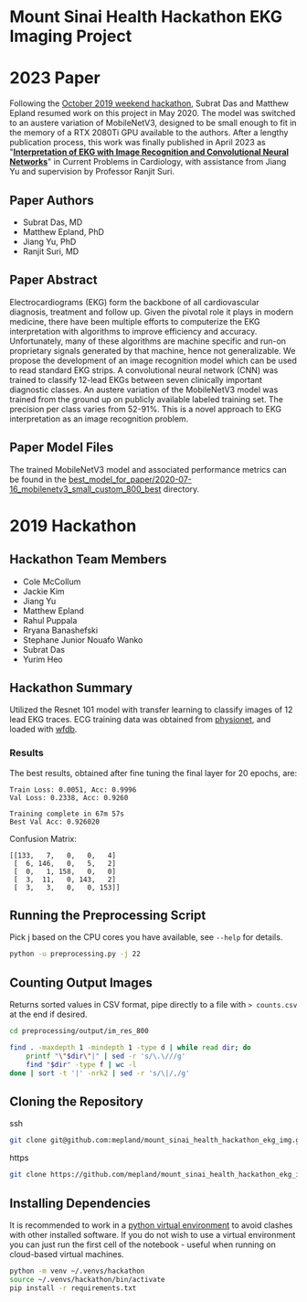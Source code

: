 # Mount Sinai Health Hackathon EKG Imaging Project

# 2023 Paper
Following the [October 2019 weekend hackathon](https://events.mountsinaihealth.org/event/healthhackathon),
Subrat Das and Matthew Epland resumed work on this project in May 2020.
The model was switched to an austere variation of MobileNetV3,
designed to be small enough to fit in the memory of a RTX 2080Ti GPU available to the authors.
After a lengthy publication process,
this work was finally published in April 2023 as
"**[Interpretation of EKG with Image Recognition and Convolutional Neural Networks](https://doi.org/10.1016/j.cpcardiol.2023.101744)**"
in Current Problems in Cardiology,
with assistance from Jiang Yu
and supervision by Professor Ranjit Suri.

## Paper Authors
- Subrat Das, MD
- Matthew Epland, PhD
- Jiang Yu, PhD
- Ranjit Suri, MD

## Paper Abstract
Electrocardiograms (EKG) form the backbone of all cardiovascular diagnosis, treatment and follow up. Given the pivotal role it plays in modern medicine, there have been multiple efforts to computerize the EKG interpretation with algorithms to improve efficiency and accuracy. Unfortunately, many of these algorithms are machine specific and run-on proprietary signals generated by that machine, hence not generalizable. We propose the development of an image recognition model which can be used to read standard EKG strips. A convolutional neural network (CNN) was trained to classify 12-lead EKGs between seven clinically important diagnostic classes. An austere variation of the MobileNetV3 model was trained from the ground up on publicly available labeled training set. The precision per class varies from 52-91%. This is a novel approach to EKG interpretation as an image recognition problem.

## Paper Model Files
The trained MobileNetV3 model and associated performance metrics can be found in the
[best_model_for_paper/2020-07-16_mobilenetv3_small_custom_800_best](best_model_for_paper/2020-07-16_mobilenetv3_small_custom_800_best)
directory.

# 2019 Hackathon

## Hackathon Team Members
- Cole McCollum
- Jackie Kim
- Jiang Yu
- Matthew Epland
- Rahul Puppala
- Rryana Banashefski
- Stephane Junior Nouafo Wanko
- Subrat Das
- Yurim Heo

## Hackathon Summary
Utilized the Resnet 101 model with transfer learning to classify images of 12 lead EKG traces.
ECG training data was obtained from [physionet](https://physionet.org/content/ptbdb/1.0.0/),
and loaded with [wfdb](https://github.com/MIT-LCP/wfdb-python).

### Results
The best results, obtained after fine tuning the final layer for 20 epochs, are:

```
Train Loss: 0.0051, Acc: 0.9996
Val Loss: 0.2338, Acc: 0.9260

Training complete in 67m 57s
Best Val Acc: 0.926020
```

Confusion Matrix:
```
[[133,   7,   0,   0,   4]
 [  6, 146,   0,   5,   2]
 [  0,   1, 158,   0,   0]
 [  3,  11,   0, 143,   2]
 [  3,   3,   0,   0, 153]]
```

## Running the Preprocessing Script
Pick j based on the CPU cores you have available, see `--help` for details.
```bash
python -u preprocessing.py -j 22
```

## Counting Output Images
Returns sorted values in CSV format, pipe directly to a file with `> counts.csv` at the end if desired.
```bash
cd preprocessing/output/im_res_800

find . -maxdepth 1 -mindepth 1 -type d | while read dir; do
	printf "\"$dir\"|" | sed -r 's/\.\///g'
	find "$dir" -type f | wc -l
done | sort -t '|' -nrk2 | sed -r 's/\|/,/g'
```

## Cloning the Repository
ssh
```bash
git clone git@github.com:mepland/mount_sinai_health_hackathon_ekg_img.git
```

https
```bash
git clone https://github.com/mepland/mount_sinai_health_hackathon_ekg_img.git
```

## Installing Dependencies
It is recommended to work in a [python virtual environment](https://realpython.com/python-virtual-environments-a-primer/) to avoid clashes with other installed software. If you do not wish to use a virtual environment you can just run the first cell of the notebook - useful when running on cloud-based virtual machines.
```bash
python -m venv ~/.venvs/hackathon
source ~/.venvs/hackathon/bin/activate
pip install -r requirements.txt
```
